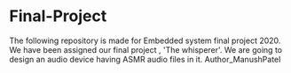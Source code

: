 # Final-Project
The following repository is made for Embedded system final project 2020. 
We have been assigned our final project , 'The whisperer'.
We are going to design an audio device having ASMR audio files in it. 
Author_ManushPatel
